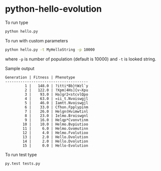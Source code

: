 # python-hello-evolution

To run type
```bash
python hello.py
```

To run with custom parameters
```bash
python hello.py -t MyHelloString -p 10000
```
where `-p` is number of population (default is 10000) and `-t` is looked string.

Sample output
```
Generation | Fitness | Phenotype
--------------------------------------
         1 |   148.0 | ?itti*Bb}tWzl`y
         2 |   122.0 | ?Xpm|4Hs]{v~Xpu
         3 |    93.0 | Ha]gr2<stcvlQpo
         4 |    63.0 | =ii_t.Nvoiswgjl
         5 |    46.0 | Iamtt.Nvoiswgjl
         6 |    33.0 | Cfhon.Fpplypinm
         7 |    26.0 | Helgn(Hvimwtinl
         8 |    23.0 | Ielmo.Broiswgnl
         9 |    16.0 | Helqp*Cvonvtinm
        10 |    10.0 | Helmo.Bvpiutioo
        11 |     6.0 | Helmo.Gvomutinn
        12 |     4.0 | Helmo.Fvolutioo
        13 |     2.0 | Hello.Dvolution
        14 |     2.0 | Hello.Dvolution
        15 |     0.0 | Hello-Evolution
```

To run test type
```bash
py.test tests.py
```